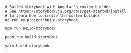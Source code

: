 ```shell renderer="angular" language="js" tabTitle="with-builder"
# Builds Storybook with Angular's custom builder
# See https://storybook.js.org/docs/get-started/install
# to learn how to create the custom builder
ng run my-project:build-storybook
```

```shell renderer="common" language="js" packageManager="npm"
npm run build-storybook
```

```shell renderer="common" language="js" packageManager="pnpm"
pnpm run build-storybook
```

```shell renderer="common" language="js" packageManager="yarn"
yarn build-storybook
```

